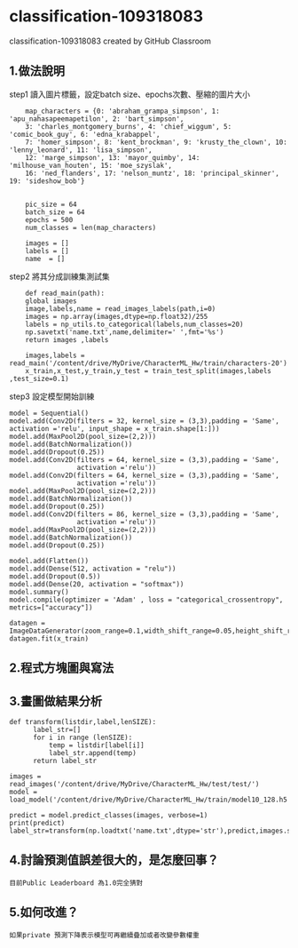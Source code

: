 # classification-109318083
classification-109318083 created by GitHub Classroom


<h2>1.做法說明</h2>

step1 讀入圖片標籤，設定batch size、epochs次數、壓縮的圖片大小


        map_characters = {0: 'abraham_grampa_simpson', 1: 'apu_nahasapeemapetilon', 2: 'bart_simpson', 
        3: 'charles_montgomery_burns', 4: 'chief_wiggum', 5: 'comic_book_guy', 6: 'edna_krabappel', 
        7: 'homer_simpson', 8: 'kent_brockman', 9: 'krusty_the_clown', 10: 'lenny_leonard', 11: 'lisa_simpson', 
        12: 'marge_simpson', 13: 'mayor_quimby', 14: 'milhouse_van_houten', 15: 'moe_szyslak', 
        16: 'ned_flanders', 17: 'nelson_muntz', 18: 'principal_skinner', 19: 'sideshow_bob'}


        pic_size = 64
        batch_size = 64
        epochs = 500
        num_classes = len(map_characters)

        images = []
        labels = []
        name  = []


step2 將其分成訓練集測試集

        def read_main(path):
        global images
        image,labels,name = read_images_labels(path,i=0)
        images = np.array(images,dtype=np.float32)/255
        labels = np_utils.to_categorical(labels,num_classes=20)
        np.savetxt('name.txt',name,delimiter=' ',fmt='%s')
        return images ,labels

        images,labels = read_main('/content/drive/MyDrive/CharacterML_Hw/train/characters-20')
        x_train,x_test,y_train,y_test = train_test_split(images,labels ,test_size=0.1)
step3 設定模型開始訓練

    model = Sequential()
    model.add(Conv2D(filters = 32, kernel_size = (3,3),padding = 'Same', activation ='relu', input_shape = x_train.shape[1:]))
    model.add(MaxPool2D(pool_size=(2,2)))
    model.add(BatchNormalization())
    model.add(Dropout(0.25))
    model.add(Conv2D(filters = 64, kernel_size = (3,3),padding = 'Same', 
                     activation ='relu'))
    model.add(Conv2D(filters = 64, kernel_size = (3,3),padding = 'Same', 
                     activation ='relu'))
    model.add(MaxPool2D(pool_size=(2,2)))
    model.add(BatchNormalization())
    model.add(Dropout(0.25))
    model.add(Conv2D(filters = 86, kernel_size = (3,3),padding = 'Same', 
                     activation ='relu'))
    model.add(MaxPool2D(pool_size=(2,2)))
    model.add(BatchNormalization())
    model.add(Dropout(0.25))

    model.add(Flatten())
    model.add(Dense(512, activation = "relu"))
    model.add(Dropout(0.5))
    model.add(Dense(20, activation = "softmax"))
    model.summary()
    model.compile(optimizer = 'Adam' , loss = "categorical_crossentropy", metrics=["accuracy"])
    
    datagen = ImageDataGenerator(zoom_range=0.1,width_shift_range=0.05,height_shift_range=0.05,horizontal_flip=True)
    datagen.fit(x_train)

<h2>2.程式方塊圖與寫法</h2>

<h2>3.畫圖做結果分析</h2>

    def transform(listdir,label,lenSIZE):
          label_str=[]
          for i in range (lenSIZE):
              temp = listdir[label[i]]
              label_str.append(temp)
          return label_str

    images = read_images('/content/drive/MyDrive/CharacterML_Hw/test/test/') 
    model = load_model('/content/drive/MyDrive/CharacterML_Hw/train/model10_128.h5')

    predict = model.predict_classes(images, verbose=1)
    print(predict)
    label_str=transform(np.loadtxt('name.txt',dtype='str'),predict,images.shape[0])
<h2>4.討論預測值誤差很大的，是怎麼回事？</h2>
    
    目前Public Leaderboard 為1.0完全猜對

<h2>5.如何改進？</h2>

    如果private 預測下降表示模型可再繼續疊加或者改變參數權重

